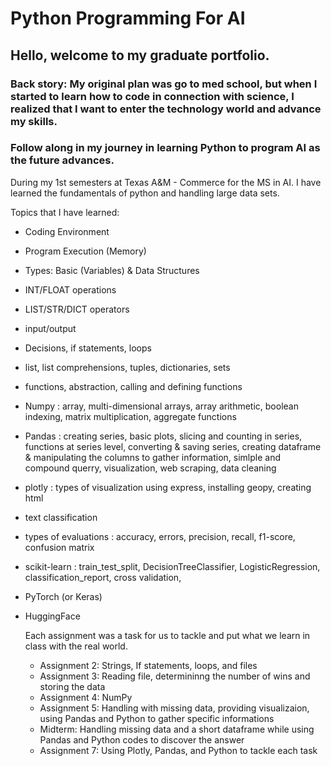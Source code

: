 # Python Programming For AI
## Hello, welcome to my graduate portfolio.
### Back story: My original plan was go to med school, but when I started to learn how to code in connection with science, I realized that I want to enter the technology world and advance my skills.
### Follow along in my journey in learning Python to program AI as the future advances.

During my 1st semesters at Texas A&M - Commerce for the MS in AI. I have learned the fundamentals of python and handling large data sets.

Topics that I have learned: 
- Coding Environment
- Program Execution (Memory)
- Types: Basic (Variables) & Data Structures
- INT/FLOAT operations
- LIST/STR/DICT operators 
- input/output
- Decisions, if statements, loops
- list, list comprehensions, tuples, dictionaries, sets
- functions, abstraction, calling and defining functions
- Numpy : array, multi-dimensional arrays, array arithmetic, boolean indexing, matrix multiplication, aggregate functions
- Pandas : creating series, basic plots, slicing and counting in series, functions at series level, converting & saving series, creating dataframe & manipulating the columns to gather information, simlple and compound querry, visualization, web scraping, data cleaning
- plotly : types of visualization using express, installing geopy, creating html
- text classification
- types of evaluations : accuracy, errors, precision, recall, f1-score, confusion matrix
- scikit-learn : train_test_split, DecisionTreeClassifier, LogisticRegression, classification_report, cross validation,
- PyTorch (or Keras)
- HuggingFace


  Each assignment was a task for us to tackle and put what we learn in class with the real world.
  - Assignment 2: Strings, If statements, loops, and files
  - Assignment 3: Reading file, determininng the number of wins and storing the data
  - Assignment 4: NumPy
  - Assignment 5: Handling with missing data, providing visualizaion, using Pandas and Python to gather specific informations
  - Midterm: Handling missing data and a short dataframe while using Pandas and Python codes to discover the answer
  - Assignment 7: Using Plotly, Pandas, and Python to tackle each task
